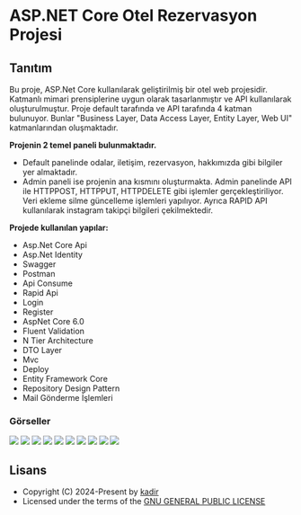 <h1 align= left><b>ASP.NET Core Otel Rezervasyon Projesi</b></h1>

## <a name="features">Tanıtım</a>

Bu proje, ASP.Net Core kullanılarak geliştirilmiş bir otel web projesidir. Katmanlı mimari prensiplerine uygun olarak tasarlanmıştır ve API kullanılarak oluşturulmuştur.
Proje default tarafında ve API tarafında 4 katman bulunuyor. Bunlar "Business Layer, Data Access Layer, Entity Layer, Web UI" katmanlarından oluşmaktadır.

<b>Projenin 2 temel paneli bulunmaktadır.</b>
- Default panelinde odalar, iletişim, rezervasyon, hakkımızda gibi bilgiler yer almaktadır.
- Admin paneli ise projenin ana kısmını oluşturmakta. Admin panelinde API ile HTTPPOST, HTTPPUT, HTTPDELETE gibi işlemler gerçekleştiriliyor. Veri ekleme silme güncelleme işlemleri yapılıyor. Ayrıca RAPID API kullanılarak instagram takipçi bilgileri çekilmektedir.

<b>Projede kullanılan yapılar:</b>
- Asp.Net Core Api
- Asp.Net Identity
- Swagger
- Postman
- Api Consume
- Rapid Api
- Login
- Register
- AspNet Core 6.0
- Fluent Validation
- N Tier Architecture
- DTO Layer
- Mvc
- Deploy
- Entity Framework Core
- Repository Design Pattern
- Mail Gönderme İşlemleri

### <a name="images">Görseller</a>

<p align="left">
  <img src="https://telegra.ph/file/2759c99befb9d6428192f.png">
  <img src="https://telegra.ph/file/7e9b562088a1490c436b7.png">
  <img src="https://telegra.ph/file/619d1310ef3fc6251847a.png">
  <img src="https://telegra.ph/file/5b3642df3550b5e2364d8.png">
  <img src="https://telegra.ph/file/c36644b22c6ba40fbd6ed.png">
  <img src="https://telegra.ph/file/9c9dadeec791d29de3316.png">
  <img src="https://telegra.ph/file/8d1c4b202f58e558db60b.png">
  <img src="https://telegra.ph/file/ce3e612f0dac3faf3f3fc.png">
  <img src="https://telegra.ph/file/2e83ff8df4fe6efd85c6e.png">
  <img src="https://telegra.ph/file/b0e3322266e19741e20d0.png">
</p>

## <a name="license">Lisans</a>

 - Copyright (C) 2024-Present by [kadir](github.com/kadirrbayar)️
 - Licensed under the terms of the [GNU GENERAL PUBLIC LICENSE](https://github.com/kadirrbayar/ASPNETCore-Hotel-API/blob/main/LICENSE)
